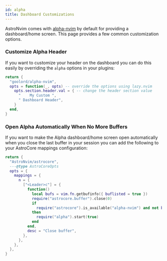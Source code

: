 ```yaml
---
id: alpha
title: Dashboard Customizations
---
```


AstroNvim comes with [alpha-nvim](https://github.com/goolord/alpha-nvim) by default for providing a dashboard/home screen. This page provides a few common customization options.

### Customize Alpha Header

If you want to customize your header on the dashboard you can do this easily by overriding the `alpha` options in your plugins:

```lua title="lua/plugins/alpha.lua"
return {
  "goolord/alpha-nvim",
  opts = function(_, opts) -- override the options using lazy.nvim
    opts.section.header.val = { -- change the header section value
      "    My Custom ",
      " Dashboard Header",
    }
  end,
}
```

### Open Alpha Automatically When No More Buffers

If you want to make the Alpha dashboard/home screen open automatically when you close the last buffer in your session you can add the following to your AstroCore mappings configuration:

```lua title="lua/plugins/astrocore.lua"
return {
  "AstroNvim/astrocore",
  ---@type AstroCoreOpts
  opts = {
    mappings = {
      n = {
        ["<Leader>c"] = {
          function()
            local bufs = vim.fn.getbufinfo({ buflisted = true })
            require("astrocore.buffer").close(0)
            if
              require("astrocore").is_available("alpha-nvim") and not bufs[2]
            then
              require("alpha").start(true)
            end
          end,
          desc = "Close buffer",
        },
      },
    },
  },
}
```
